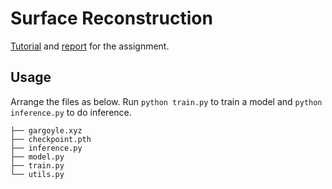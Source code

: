 # Surface Reconstruction

[Tutorial](./Tutorial.md) and [report](report.md) for the assignment.

## Usage

Arrange the files as below. Run `python train.py` to train a model and `python inference.py` to do inference.
```
├── gargoyle.xyz
├── checkpoint.pth
├── inference.py
├── model.py
├── train.py
└── utils.py
```

